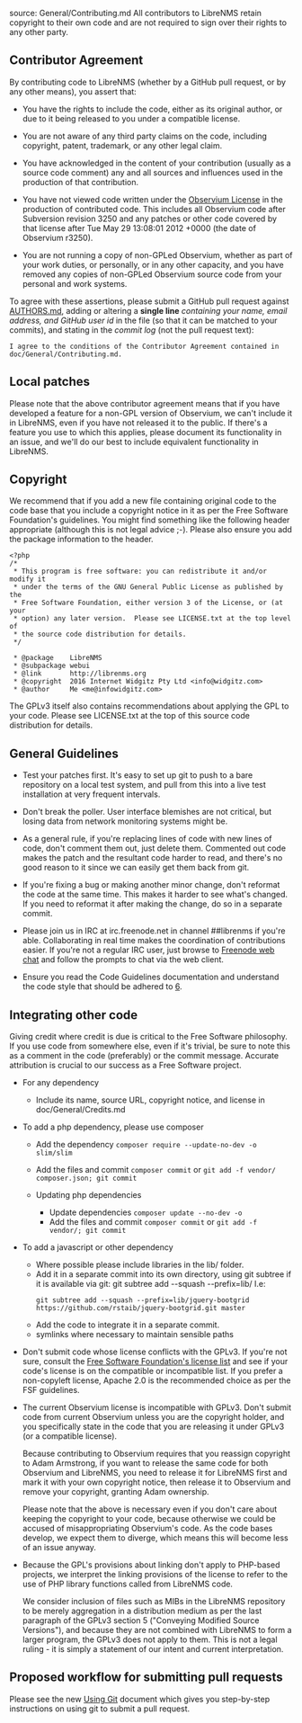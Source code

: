 source: General/Contributing.md
All contributors to LibreNMS retain copyright to their own code and are not
required to sign over their rights to any other party.


Contributor Agreement
---------------------

By contributing code to LibreNMS (whether by a GitHub pull request, or by
any other means), you assert that:

- You have the rights to include the code, either as its original author,
  or due to it being released to you under a compatible license.

- You are not aware of any third party claims on the code, including
  copyright, patent, trademark, or any other legal claim.

- You have acknowledged in the content of your contribution (usually as a
  source code comment) any and all sources and influences used in the
  production of that contribution.

- You have not viewed code written under the [Observium License][4] in the
  production of contributed code.  This includes all Observium code after
  Subversion revision 3250 and any patches or other code covered by that
  license after Tue May 29 13:08:01 2012 +0000 (the date of Observium r3250).

- You are not running a copy of non-GPLed Observium, whether as part of your
  work duties, or personally, or in any other capacity, and you have removed
  any copies of non-GPLed Observium source code from your personal and work
  systems.


To agree with these assertions, please submit a GitHub pull request against
[AUTHORS.md][5], adding or altering a **single line** *containing your name,
email address, and GitHub user id* in the file (so that it can be matched to
your commits), and stating in the *commit log* (not the pull request text):

```
I agree to the conditions of the Contributor Agreement contained in doc/General/Contributing.md.
```

Local patches
-------------

Please note that the above contributor agreement means that if you have
developed a feature for a non-GPL version of Observium, we can't include it
in LibreNMS, even if you have not released it to the public.  If there's a
feature you use to which this applies, please document its functionality in
an issue, and we'll do our best to include equivalent functionality in
LibreNMS.


Copyright
---------

We recommend that if you add a new file containing original code to the code
base that you include a copyright notice in it as per the Free Software
Foundation's guidelines.  You might find something like the following header
appropriate (although this is not legal advice ;-). Please also ensure you add 
the package information to the header.
```
<?php
/*
 * This program is free software: you can redistribute it and/or modify it
 * under the terms of the GNU General Public License as published by the
 * Free Software Foundation, either version 3 of the License, or (at your
 * option) any later version.  Please see LICENSE.txt at the top level of
 * the source code distribution for details.
 */

 * @package    LibreNMS
 * @subpackage webui
 * @link       http://librenms.org
 * @copyright  2016 Internet Widgitz Pty Ltd <info@widgitz.com>
 * @author     Me <me@infowidgitz.com>

```
The GPLv3 itself also contains recommendations about applying the GPL to
your code.  Please see LICENSE.txt at the top of this source code
distribution for details.


General Guidelines
------------------

- Test your patches first.  It's easy to set up git to push to a bare
  repository on a local test system, and pull from this into a live test
  installation at very frequent intervals.

- Don't break the poller.  User interface blemishes are not critical, but
  losing data from network monitoring systems might be.

- As a general rule, if you're replacing lines of code with new lines of
  code, don't comment them out, just delete them.  Commented out code makes
  the patch and the resultant code harder to read, and there's no good
  reason to it since we can easily get them back from git.

- If you're fixing a bug or making another minor change, don't reformat the
  code at the same time.  This makes it harder to see what's changed.  If
  you need to reformat it after making the change, do so in a separate
  commit.

- Please join us in IRC at irc.freenode.net in channel ##librenms if you're
  able.  Collaborating in real time makes the coordination of contributions
  easier.  If you're not a regular IRC user, just browse to [Freenode
  web chat](http://webchat.freenode.net/) and follow the prompts to chat
  via the web client.

- Ensure you read the Code Guidelines documentation and understand the code
  style that should be adhered to [6].


Integrating other code
----------------------

Giving credit where credit is due is critical to the Free Software
philosophy.  If you use code from somewhere else, even if it's trivial,
be sure to note this as a comment in the code (preferably) or the commit
message.  Accurate attribution is crucial to our success as a Free Software
project.

- For any dependency
    - Include its name, source URL, copyright notice, and license in doc/General/Credits.md

- To add a php dependency, please use composer
    - Add the dependency `composer require --update-no-dev -o slim/slim`
    - Add the files and commit `composer commit` or `git add -f vendor/ composer.json; git commit`

    - Updating php dependencies
        - Update dependencies `composer update --no-dev -o`
        - Add the files and commit `composer commit` or `git add -f vendor/; git commit`

- To add a javascript or other dependency
    - Where possible please include libraries in the lib/ folder.
    - Add it in a separate commit into its own directory, using
      git subtree if it is available via git:
      git subtree add --squash --prefix=lib/<library name> <library git url> <library branch name>
      I.e:
      ```ssh
      git subtree add --squash --prefix=lib/jquery-bootgrid https://github.com/rstaib/jquery-bootgrid.git master
      ```
    - Add the code to integrate it in a separate commit.
	- symlinks where necessary to maintain sensible paths

- Don't submit code whose license conflicts with the GPLv3.  If you're not
  sure, consult the [Free Software Foundation's license list][1] and see if
  your code's license is on the compatible or incompatible list.  If you
  prefer a non-copyleft license, Apache 2.0 is the recommended choice as per
  the FSF guidelines.

- The current Observium license is incompatible with GPLv3.  Don't submit
  code from current Observium unless you are the copyright holder, and you
  specifically state in the code that you are releasing it under GPLv3 (or a
  compatible license).

  Because contributing to Observium requires that you reassign copyright to
  Adam Armstrong, if you want to release the same code for both Observium
  and LibreNMS, you need to release it for LibreNMS first and mark it with
  your own copyright notice, then release it to Observium and remove your
  copyright, granting Adam ownership.

  Please note that the above is necessary even if you don't care about
  keeping the copyright to your code, because otherwise we could be accused
  of misappropriating Observium's code.  As the code bases develop, we
  expect them to diverge, which means this will become less of an issue
  anyway.

- Because the GPL's provisions about linking don't apply to PHP-based
  projects, we interpret the linking provisions of the license to refer to
  the use of PHP library functions called from LibreNMS code.

  We consider inclusion of files such as MIBs in the LibreNMS repository to
  be merely aggregation in a distribution medium as per the last paragraph
  of the GPLv3 section 5 ("Conveying Modified Source Versions"), and because
  they are not combined with LibreNMS to form a larger program, the GPLv3
  does not apply to them.  This is not a legal ruling - it is simply a
  statement of our intent and current interpretation.


Proposed workflow for submitting pull requests
----------------------------------------------

Please see the new [Using Git](http://docs.librenms.org/Developing/Using-Git/) document which gives you step-by-step
instructions on using git to submit a pull request.

[1]: http://www.gnu.org/licenses/license-list.html
"Free Software Foundation's license list"
[2]: https://github.com/librenms/librenms/tree/master
"LibreNMS master branch"
[3]: https://github.com/librenms/librenms/issues
"LibreNMS issue database"
[4]: http://www.observium.org/wiki/License
"Observium License"
[5]: https://github.com/librenms/librenms/blob/master/AUTHORS.md
"LibreNMS contributor list"
[6]: https://github.com/librenms/librenms/blob/master/doc/Developing/Code-Guidelines.md
